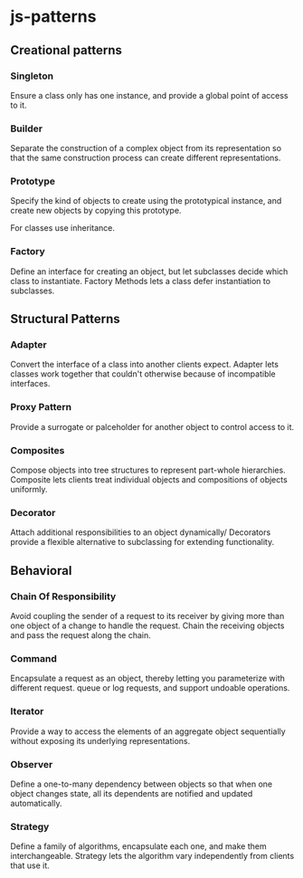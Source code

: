 # js-patterns

## Creational patterns 

### Singleton
Ensure a class only has one instance, and provide a global point of access to it.

### Builder

Separate the construction of a complex object from its representation so that the same construction process can create different representations.

### Prototype
Specify the kind of objects to create using the prototypical instance, and create new objects by copying this prototype.

For classes use inheritance.

### Factory
Define an interface for creating an object, but let subclasses decide which class to instantiate. Factory Methods lets a class defer instantiation to subclasses.

## Structural Patterns

### Adapter
Convert the interface of a class into another clients expect. Adapter lets classes work together that couldn't otherwise because of incompatible interfaces.

### Proxy Pattern
Provide a surrogate or palceholder for another object to control access to it.

### Composites
Compose objects into tree structures to represent part-whole hierarchies. Composite lets clients treat individual objects and compositions of objects uniformly.

### Decorator
Attach additional responsibilities to an object dynamically/ Decorators provide a flexible alternative to subclassing for extending functionality.

## Behavioral

### Chain Of Responsibility
Avoid coupling the sender of a request to its receiver by giving more than one object of a change to handle the request. Chain the receiving objects and pass the request along the chain.

### Command
Encapsulate a request as an object, thereby letting you parameterize with different request. queue or log requests, and support undoable operations.

### Iterator
Provide a way to access the elements of an aggregate object sequentially without exposing its underlying representations.

### Observer
Define a one-to-many dependency between objects so that when one object changes state, all its dependents are notified and updated automatically.

### Strategy
Define a family of algorithms, encapsulate each one, and make them interchangeable. Strategy lets the algorithm vary independently from clients that use it.
